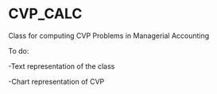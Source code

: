 # CVP_CALC

Class for computing CVP Problems in Managerial Accounting

To do:

-Text representation of the class

-Chart representation of CVP
